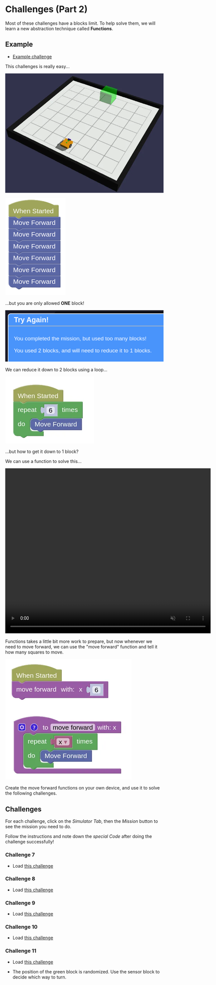 # Challenges (Part 2)

Most of these challenges have a blocks limit.
To help solve them, we will learn a new abstraction technique called **Functions**.

## Example

- [Example challenge](https://gears.aposteriori.com.sg/index.html?worldJSON=https%3A%2F%2Ffiles.aposteriori.com.sg%2Fget%2FbPXmGhAbMa.json&filterBlocksJSON=https%3A%2F%2Ffiles.aposteriori.com.sg%2Fget%2FPEV2aN2yDg.json&worldScripts=challenges_basic)

This challenges is really easy...

![](images/challenge6.webp)

![](images/6blocks.webp)

...but you are only allowed **ONE** block!

![](images/oneBlock.webp)

We can reduce it down to 2 blocks using a loop...

![](images/2blocks.webp)

...but how to get it down to 1 block?

We can use a function to solve this...

<video width="654" height="524" autoplay loop muted>
    <source src="images/createFunctions.mp4" type="video/mp4">
</video>

Functions takes a little bit more work to prepare, but now whenever we need to move forward, we can use the "move forward" function and tell it how many squares to move.

![](images/moveForward.webp)

Create the move forward functions on your own device, and use it to solve the following challenges.

## Challenges

For each challenge, click on the *Simulator Tab*, then the *Mission* button to see the mission you need to do.

Follow the instructions and note down the *special Code* after doing the challenge successfully!

### Challenge 7

- Load [this challenge](https://gears.aposteriori.com.sg/index.html?worldJSON=https%3A%2F%2Ffiles.aposteriori.com.sg%2Fget%2FLJFgC6MAU3.json&filterBlocksJSON=https%3A%2F%2Ffiles.aposteriori.com.sg%2Fget%2FPEV2aN2yDg.json&worldScripts=challenges_basic)

### Challenge 8

- Load [this challenge](https://gears.aposteriori.com.sg/index.html?worldJSON=https%3A%2F%2Ffiles.aposteriori.com.sg%2Fget%2FiGLJw7T9UT.json&filterBlocksJSON=https%3A%2F%2Ffiles.aposteriori.com.sg%2Fget%2FPEV2aN2yDg.json&worldScripts=challenges_basic)

### Challenge 9

- Load [this challenge](https://gears.aposteriori.com.sg/index.html?worldJSON=https%3A%2F%2Ffiles.aposteriori.com.sg%2Fget%2FFSkG5twCsD.json&filterBlocksJSON=https%3A%2F%2Ffiles.aposteriori.com.sg%2Fget%2FPEV2aN2yDg.json&worldScripts=challenges_basic)

### Challenge 10

- Load [this challenge](https://gears.aposteriori.com.sg/index.html?worldJSON=https%3A%2F%2Ffiles.aposteriori.com.sg%2Fget%2FYTUyD96JeC.json&filterBlocksJSON=https%3A%2F%2Ffiles.aposteriori.com.sg%2Fget%2FPEV2aN2yDg.json&worldScripts=challenges_basic)

### Challenge 11

- Load [this challenge](https://gears.aposteriori.com.sg/index.html?worldJSON=https%3A%2F%2Ffiles.aposteriori.com.sg%2Fget%2FhP7sViy6kq.json&filterBlocksJSON=https%3A%2F%2Ffiles.aposteriori.com.sg%2Fget%2FPEV2aN2yDg.json&worldScripts=challenges_basic)

- The position of the green block is randomized. Use the sensor block to decide which way to turn.